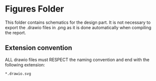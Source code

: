 # Figures Folder

This folder contains schematics for the design part.
It is not necessary to export the .drawio files in .png as it is done
automatically when compiling the report.

## Extension convention

ALL drawio files must RESPECT the naming convention and end with the following extension:

```
*.drawio.svg
```

